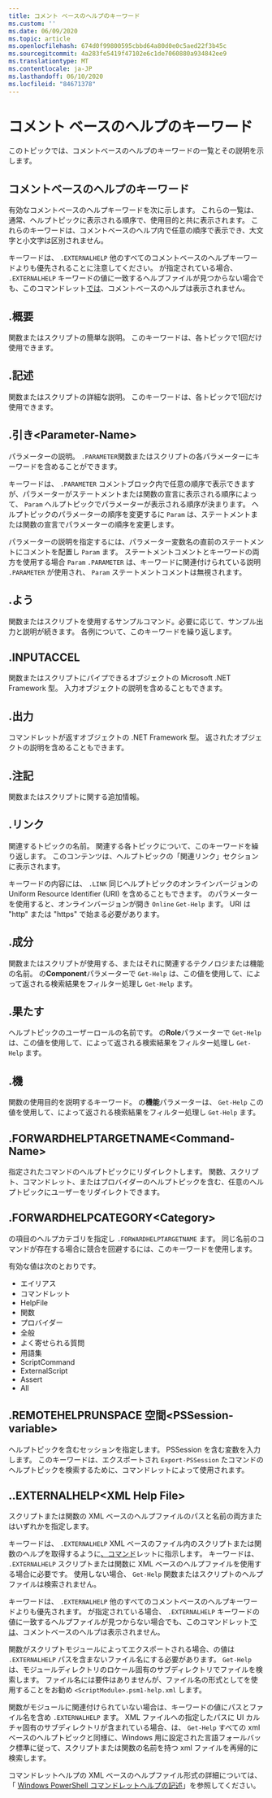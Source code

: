 ```yaml
---
title: コメント ベースのヘルプのキーワード
ms.custom: ''
ms.date: 06/09/2020
ms.topic: article
ms.openlocfilehash: 674d0f99800595cbbd64a80d0e0c5aed22f3b45c
ms.sourcegitcommit: 4a283fe5419f47102e6c1de7060880a934842ee9
ms.translationtype: MT
ms.contentlocale: ja-JP
ms.lasthandoff: 06/10/2020
ms.locfileid: "84671378"
---
```

# <a name="comment-based-help-keywords"></a>コメント ベースのヘルプのキーワード

このトピックでは、コメントベースのヘルプのキーワードの一覧とその説明を示します。

## <a name="keywords-in-comment-based-help"></a>コメントベースのヘルプのキーワード

有効なコメントベースのヘルプキーワードを次に示します。 これらの一覧は、通常、ヘルプトピックに表示される順序で、使用目的と共に表示されます。 これらのキーワードは、コメントベースのヘルプ内で任意の順序で表示でき、大文字と小文字は区別されません。

キーワードは、 `.EXTERNALHELP` 他のすべてのコメントベースのヘルプキーワードよりも優先されることに注意してください。
が指定されている場合、 `.EXTERNALHELP` キーワードの値に一致するヘルプファイルが見つからない場合でも、このコマンドレット[では](/dotnet/api/Microsoft.PowerShell.Commands.gethelpcommand)、コメントベースのヘルプは表示されません。

## <a name="synopsis"></a>.概要

関数またはスクリプトの簡単な説明。 このキーワードは、各トピックで1回だけ使用できます。

## <a name="description"></a>.記述

関数またはスクリプトの詳細な説明。 このキーワードは、各トピックで1回だけ使用できます。

## <a name="parameter-parameter-name"></a>.引き\<Parameter-Name>

パラメーターの説明。 `.PARAMETER`関数またはスクリプトの各パラメーターにキーワードを含めることができます。

キーワードは、 `.PARAMETER` コメントブロック内で任意の順序で表示できますが、パラメーターがステートメントまたは関数の宣言に表示される順序によって、 `Param` ヘルプトピックでパラメーターが表示される順序が決まります。 ヘルプトピックのパラメーターの順序を変更するに `Param` は、ステートメントまたは関数の宣言でパラメーターの順序を変更します。

パラメーターの説明を指定するには、パラメーター変数名の直前のステートメントにコメントを配置し `Param` ます。 ステートメントコメントとキーワードの両方を使用する場合 `Param` `.PARAMETER` は、キーワードに関連付けられている説明 `.PARAMETER` が使用され、 `Param` ステートメントコメントは無視されます。

## <a name="example"></a>.よう

関数またはスクリプトを使用するサンプルコマンド。必要に応じて、サンプル出力と説明が続きます。 各例について、このキーワードを繰り返します。

## <a name="inputs"></a>.INPUTACCEL

関数またはスクリプトにパイプできるオブジェクトの Microsoft .NET Framework 型。 入力オブジェクトの説明を含めることもできます。

## <a name="outputs"></a>.出力

コマンドレットが返すオブジェクトの .NET Framework 型。 返されたオブジェクトの説明を含めることもできます。

## <a name="notes"></a>.注記

関数またはスクリプトに関する追加情報。

## <a name="link"></a>.リンク

関連するトピックの名前。 関連する各トピックについて、このキーワードを繰り返します。 このコンテンツは、ヘルプトピックの「関連リンク」セクションに表示されます。

キーワードの内容には、 `.LINK` 同じヘルプトピックのオンラインバージョンの Uniform Resource Identifier (URI) を含めることもできます。 のパラメーターを使用すると、オンラインバージョンが開き `Online` `Get-Help` ます。 URI は "http" または "https" で始まる必要があります。

## <a name="component"></a>.成分

関数またはスクリプトが使用する、またはそれに関連するテクノロジまたは機能の名前。
の**Component**パラメーターで `Get-Help` は、この値を使用して、によって返される検索結果をフィルター処理し `Get-Help` ます。

## <a name="role"></a>.果たす

ヘルプトピックのユーザーロールの名前です。 の**Role**パラメーターで `Get-Help` は、この値を使用して、によって返される検索結果をフィルター処理し `Get-Help` ます。

## <a name="functionality"></a>.機

関数の使用目的を説明するキーワード。 の**機能**パラメーターは、 `Get-Help` この値を使用して、によって返される検索結果をフィルター処理し `Get-Help` ます。

## <a name="forwardhelptargetname-command-name"></a>.FORWARDHELPTARGETNAME\<Command-Name>

指定されたコマンドのヘルプトピックにリダイレクトします。 関数、スクリプト、コマンドレット、またはプロバイダーのヘルプトピックを含む、任意のヘルプトピックにユーザーをリダイレクトできます。

## <a name="forwardhelpcategory-category"></a>.FORWARDHELPCATEGORY\<Category>

の項目のヘルプカテゴリを指定し `.FORWARDHELPTARGETNAME` ます。 同じ名前のコマンドが存在する場合に競合を回避するには、このキーワードを使用します。

有効な値は次のとおりです。

- エイリアス
- コマンドレット
- HelpFile
- 関数
- プロバイダー
- 全般
- よく寄せられる質問
- 用語集
- ScriptCommand
- ExternalScript
- Assert
- All

## <a name="remotehelprunspace-pssession-variable"></a>.REMOTEHELPRUNSPACE 空間\<PSSession-variable>

ヘルプトピックを含むセッションを指定します。 PSSession を含む変数を入力します。 このキーワードは、エクスポートされ `Export-PSSession` たコマンドのヘルプトピックを検索するために、コマンドレットによって使用されます。

## <a name="externalhelp-xml-help-file"></a>..EXTERNALHELP\<XML Help File>

スクリプトまたは関数の XML ベースのヘルプファイルのパスと名前の両方またはいずれかを指定します。

キーワードは、 `.EXTERNALHELP` XML ベースのファイル内のスクリプトまたは関数のヘルプを取得するように[、コマンド](/dotnet/api/Microsoft.PowerShell.Commands.gethelpcommand)レットに指示します。 キーワードは、 `.EXTERNALHELP` スクリプトまたは関数に XML ベースのヘルプファイルを使用する場合に必要です。 使用しない場合、 `Get-Help` 関数またはスクリプトのヘルプファイルは検索されません。

キーワードは、 `.EXTERNALHELP` 他のすべてのコメントベースのヘルプキーワードよりも優先されます。 が指定されている場合、 `.EXTERNALHELP` キーワードの値に一致するヘルプファイルが見つからない場合でも、このコマンドレット[では](/dotnet/api/Microsoft.PowerShell.Commands.gethelpcommand)、コメントベースのヘルプは表示されません。

関数がスクリプトモジュールによってエクスポートされる場合、の値は `.EXTERNALHELP` パスを含まないファイル名にする必要があります。 `Get-Help`は、モジュールディレクトリのロケール固有のサブディレクトリでファイルを検索します。 ファイル名には要件はありませんが、ファイル名の形式としてを使用することをお勧め `<ScriptModule>.psm1-help.xml` します。

関数がモジュールに関連付けられていない場合は、キーワードの値にパスとファイル名を含め `.EXTERNALHELP` ます。 XML ファイルへの指定したパスに UI カルチャ固有のサブディレクトリが含まれている場合、は、 `Get-Help` すべての xml ベースのヘルプトピックと同様に、Windows 用に設定された言語フォールバック標準に従って、スクリプトまたは関数の名前を持つ xml ファイルを再帰的に検索します。

コマンドレットヘルプの XML ベースのヘルプファイル形式の詳細については、「 [Windows PowerShell コマンドレットヘルプの記述](./writing-help-for-windows-powershell-cmdlets.md)」を参照してください。
